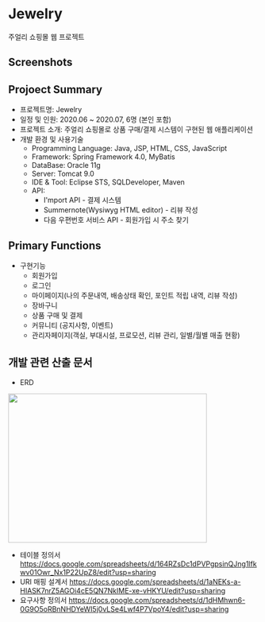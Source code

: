 # Jewelry
주얼리 쇼핑몰 웹 프로젝트

## Screenshots

## Projoect Summary
* 프로젝트명: Jewelry
* 일정 및 인원: 2020.06 ~ 2020.07, 6명 (본인 포함)
* 프로젝트 소개: 주얼리 쇼핑몰로 상품 구매/결제 시스템이 구현된 웹 애플리케이션 
* 개발 환경 및 사용기술
  - Programming Language: Java, JSP, HTML, CSS, JavaScript
  - Framework: Spring Framework 4.0, MyBatis
  - DataBase: Oracle 11g
  - Server: Tomcat 9.0
  - IDE & Tool: Eclipse STS, SQLDeveloper, Maven
  - API:
    - I'mport API - 결제 시스템
    - Summernote(Wysiwyg HTML editor) - 리뷰 작성
    - 다음 우편번호 서비스 API - 회원가입 시 주소 찾기
## Primary Functions
* 구현기능
  - 회원가입
  - 로그인
  - 마이페이지(나의 주문내역, 배송상태 확인, 포인트 적립 내역, 리뷰 작성)
  - 장바구니
  - 상품 구매 및 결제
  - 커뮤니티 (공지사항, 이벤트)
  - 관리자페이지(객실, 부대시설, 프로모션, 리뷰 관리, 일별/월별 매출 현황)

## 개발 관련 산출 문서
* ERD
<div>
<img src="https://user-images.githubusercontent.com/59958016/92549299-e7b90c80-f293-11ea-8d2d-33e2d5c26971.png" width="400" height="300"></img>
</div>



* 테이블 정의서   https://docs.google.com/spreadsheets/d/164RZsDc1dPVPgpsinQJng1lfkwv01Owr_Nx1P22UpZ8/edit?usp=sharing
* URI 매핑 설계서 https://docs.google.com/spreadsheets/d/1aNEKs-a-HIASK7nrZ5AGOi4cE5QN7NkIME-xe-vHKYU/edit?usp=sharing
* 요구사항 정의서 https://docs.google.com/spreadsheets/d/1dHMhwn6-0G9O5oRBnNHDYeWI5j0vLSe4Lwf4P7VpoY4/edit?usp=sharing
